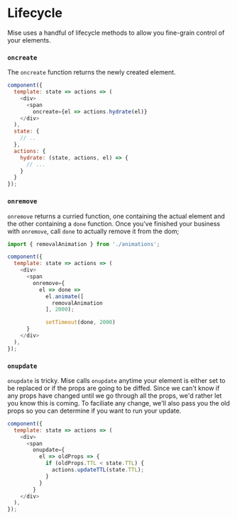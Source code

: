 # Lifecycle

Mise uses a handful of lifecycle methods to allow you fine-grain control of your elements.

### `oncreate`

The `oncreate` function returns the newly created element.

```javascript
component({
  template: state => actions => (
    <div>
      <span
        oncreate={el => actions.hydrate(el)}
    </div>
  ),
  state: {
    // ..
  },
  actions: {
    hydrate: (state, actions, el) => {
      // ...
    }
  }
});
```

### `onremove`

`onremove` returns a curried function, one containing the actual element and the other containing a `done` function. Once you've finished your business with `onremove`, call `done` to actually remove it from the dom;

```javascript
import { removalAnimation } from './animations';

component({
  template: state => actions => (
    <div>
      <span
        onremove={
          el => done =>
            el.animate([
              removalAnimation
            ], 2000);

            setTimeout(done, 2000)
      }
    </div>
  ),
});
```

### `onupdate`

`onupdate` is tricky. Mise calls `onupdate` anytime your element is either set to be replaced or if the props are going to be diffed. Since we can't know if any props have changed until we go through all the props, we'd rather let you know this is coming. To faciliate any change, we'll also pass you the old props so you can determine if you want to run your update.

```javascript
component({
  template: state => actions => (
    <div>
      <span
        onupdate={
          el => oldProps => {
            if (oldProps.TTL < state.TTL) {
              actions.updateTTL(state.TTL);
            }
          }
        }
    </div>
  ),
});
```
